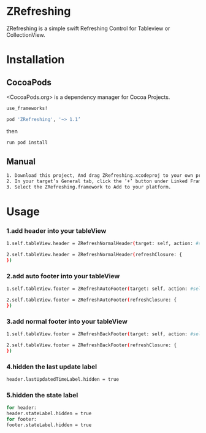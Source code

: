 # ZRefreshing

ZRefreshing is a simple swift Refreshing Control for Tableview or CollectionView.

# Installation
## CocoaPods
<CocoaPods.org> is a dependency manager for Cocoa Projects.
``` bash 
use_frameworks!

pod 'ZRefreshing', '~> 1.1’
``` 

then
``` bash 
run pod install 
```

## Manual

``` bash 
1. Download this project, And drag ZRefreshing.xcodeproj to your own project.
2. In your target’s General tab, click the ’+’ button under Linked Frameworks and Libraries.
3. Select the ZRefreshing.framework to Add to your platform. 
```

# Usage 
### 1.add header into your tableView
``` bash
1.self.tableView.header = ZRefreshNormalHeader(target: self, action: #selector(self.loadData(_:)))

2.self.tableView.header = ZRefreshNormalHeader(refreshClosure: {
})
```
### 2.add auto footer into your tableView 
``` bash
1.self.tableView.footer = ZRefreshAutoFooter(target: self, action: #selector(self.loadData(_:)))

2.self.tableView.footer = ZRefreshAutoFooter(refreshClosure: {
})
```
### 3.add normal footer into your tableView
``` bash
1.self.tableView.footer = ZRefreshBackFooter(target: self, action: #selector(self.loadData(_:)));

2.self.tableView.footer = ZRefreshBackFooter(refreshClosure: {
})
```
### 4.hidden the last update label 
``` bash 
header.lastUpdatedTimeLabel.hidden = true
```
### 5.hidden the state label 
``` bash
for header:
header.stateLabel.hidden = true
for footer:
footer.stateLabel.hidden = true
```


